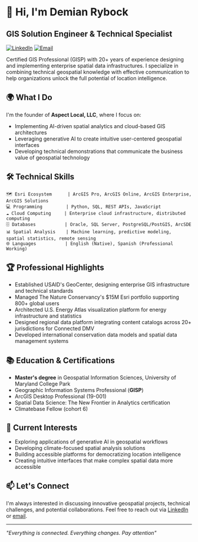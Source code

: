# 👋 Hi, I'm Demian Rybock

## GIS Solution Engineer & Technical Specialist

[![LinkedIn](https://img.shields.io/badge/LinkedIn-Connect-blue?style=for-the-badge&logo=linkedin)](https://www.linkedin.com/in/demianrybock)
[![Email](https://img.shields.io/badge/Email-Contact-red?style=for-the-badge&logo=gmail)](mailto:drybock@gmail.com)

Certified GIS Professional (GISP) with 20+ years of experience designing and implementing enterprise spatial data infrastructures. I specialize in combining technical geospatial knowledge with effective communication to help organizations unlock the full potential of location intelligence.

## 🌍 What I Do

I'm the founder of **Aspect Local, LLC**, where I focus on:

- Implementing AI-driven spatial analytics and cloud-based GIS architectures
- Leveraging generative AI to create intuitive user-centered geospatial interfaces
- Developing technical demonstrations that communicate the business value of geospatial technology

## 🛠️ Technical Skills

```
🗺️ Esri Ecosystem      | ArcGIS Pro, ArcGIS Online, ArcGIS Enterprise, ArcGIS Solutions
💻 Programming         | Python, SQL, REST APIs, JavaScript
☁️ Cloud Computing     | Enterprise cloud infrastructure, distributed computing
🗄️ Databases           | Oracle, SQL Server, PostgreSQL/PostGIS, ArcSDE
📊 Spatial Analysis    | Machine learning, predictive modeling, spatial statistics, remote sensing
🌐 Languages           | English (Native), Spanish (Professional Working)
```

## 🏆 Professional Highlights

- Established USAID's GeoCenter, designing enterprise GIS infrastructure and technical standards
- Managed The Nature Conservancy's $15M Esri portfolio supporting 800+ global users
- Architected U.S. Energy Atlas visualization platform for energy infrastructure and statistics
- Designed regional data platform integrating content catalogs across 20+ jurisdictions for Connected DMV
- Developed international conservation data models and spatial data management systems

## 📚 Education & Certifications

- **Master's degree** in Geospatial Information Sciences, University of Maryland College Park
- Geographic Information Systems Professional (**GISP**)
- ArcGIS Desktop Professional (19-001)
- Spatial Data Science: The New Frontier in Analytics certification
- Climatebase Fellow (cohort 6)

## 🌱 Current Interests

- Exploring applications of generative AI in geospatial workflows
- Developing climate-focused spatial analysis solutions
- Building accessible platforms for democratizing location intelligence
- Creating intuitive interfaces that make complex spatial data more accessible

## 📫 Let's Connect

I'm always interested in discussing innovative geospatial projects, technical challenges, and potential collaborations. Feel free to reach out via [LinkedIn](https://www.linkedin.com/in/demianrybock) or [email](mailto:drybock@gmail.com).

---

*"Everything is connected.  Everything changes.  Pay attention"*
